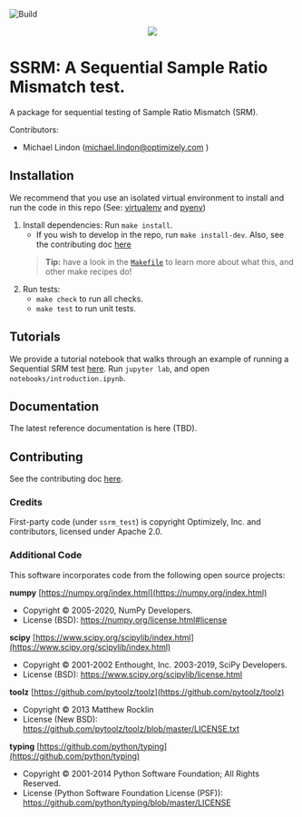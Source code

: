 ![Build](https://github.com/optimizely/ssrm/workflows/Build/badge.svg)

<p align="center">
  <img src="/logos/srm-blue.png">
</p>

# SSRM: A Sequential Sample Ratio Mismatch test.
A package for sequential testing of Sample Ratio Mismatch (SRM).

Contributors:
- Michael Lindon (michael.lindon@optimizely.com )

## Installation
We recommend that you use an isolated virtual environment to install and run the code in this repo (See: [virtualenv](https://pypi.org/project/virtualenv/) and [pyenv](https://github.com/pyenv/pyenv))

1. Install dependencies: Run `make install`.
    - If you wish to develop in the repo, run `make
    install-dev`.  Also, see the contributing doc [here](https://github.com/optimizely/ssrm/blob/master/CONTRIBUTING.md)
    > **Tip:** have a look in the [`Makefile`](https://github.com/optimizely/ssrm/blob/master/Makefile) to learn more about what this, and other make recipes do!
1. Run tests:
    -   `make check` to run all checks.
    -   `make test` to run unit tests.


## Tutorials
We provide a tutorial notebook that walks through an example of running a
Sequential SRM test
[here](https://github.com/optimizely/ssrm/blob/master/notebooks/introduction.ipynb).  Run `jupyter lab`, and open `notebooks/introduction.ipynb`.

## Documentation
The latest reference documentation is here (TBD).

## Contributing
See the contributing doc [here](https://github.com/optimizely/ssrm/blob/master/CONTRIBUTING.md).

### Credits
First-party code (under `ssrm_test`) is copyright Optimizely, Inc. and contributors, licensed under Apache 2.0.

### Additional Code
This software incorporates code from the following open source projects:

**numpy** [https://numpy.org/index.html](https://numpy.org/index.html)
- Copyright © 2005-2020, NumPy Developers.
- License (BSD): https://numpy.org/license.html#license

**scipy** [https://www.scipy.org/scipylib/index.html](https://www.scipy.org/scipylib/index.html)
- Copyright © 2001-2002 Enthought, Inc.  2003-2019, SciPy Developers.
- License (BSD): https://www.scipy.org/scipylib/license.html

**toolz** [https://github.com/pytoolz/toolz](https://github.com/pytoolz/toolz)
- Copyright © 2013 Matthew Rocklin
- License (New BSD): https://github.com/pytoolz/toolz/blob/master/LICENSE.txt

**typing** [https://github.com/python/typing](https://github.com/python/typing)
- Copyright © 2001-2014 Python Software Foundation; All Rights Reserved.
- License (Python Software Foundation License (PSF)): https://github.com/python/typing/blob/master/LICENSE
